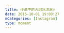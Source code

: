 ```yaml
---
title: 传说中的火焰冰淇淋🔥
date: 2015-10-01 19:00:27
mCategories: [Instagram]
type: moment
---
```


<div id="pics-20151001190027"></div>

<script>
var data = [
    {"link": "2016-10-01_000000.mp4", "type": "video"}
];
picsRender(data, "pics-20151001190027");
</script>
